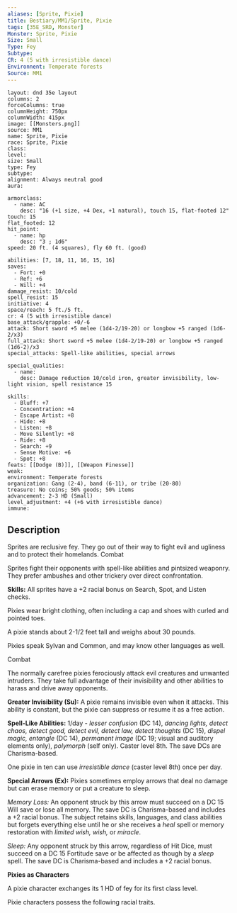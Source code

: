 ```yaml
---
aliases: [Sprite, Pixie]
title: Bestiary/MM1/Sprite, Pixie
tags: [35E_SRD, Monster]
Monster: Sprite, Pixie
Size: Small
Type: Fey
Subtype: 
CR: 4 (5 with irresistible dance)
Environnent: Temperate forests
Source: MM1
---
```


```statblock
layout: dnd 35e layout
columns: 2
forceColumns: true
columnHeight: 750px
columnWidth: 415px
image: [[Monsters.png]]
source: MM1
name: Sprite, Pixie
race: Sprite, Pixie
class: 
level: 
size: Small
type: Fey
subtype: 
alignment: Always neutral good
aura: 

armorclass:
  - name: AC
    desc: "16 (+1 size, +4 Dex, +1 natural), touch 15, flat-footed 12"
touch: 15
flat_footed: 12
hit_point:
  - name: hp
    desc: "3 ; 1d6"
speed: 20 ft. (4 squares), fly 60 ft. (good)

abilities: [7, 18, 11, 16, 15, 16]
saves:
  - Fort: +0
  - Ref: +6
  - Will: +4
damage_resist: 10/cold
spell_resist: 15
initiative: 4
space/reach: 5 ft./5 ft.
cr: 4 (5 with irresistible dance)
base_attack/grapple: +0/-6
attack: Short sword +5 melee (1d4-2/19-20) or longbow +5 ranged (1d6-2/x3)
full_attack: Short sword +5 melee (1d4-2/19-20) or longbow +5 ranged (1d6-2)/x3
special_attacks: Spell-like abilities, special arrows

special_qualities:
  - name: 
    desc: Damage reduction 10/cold iron, greater invisibility, low-light vision, spell resistance 15

skills:
  - Bluff: +7
  - Concentration: +4
  - Escape Artist: +8
  - Hide: +8
  - Listen: +8
  - Move Silently: +8
  - Ride: +8
  - Search: +9
  - Sense Motive: +6
  - Spot: +8
feats: [[Dodge (B)]], [[Weapon Finesse]]
weak: 
environment: Temperate forests
organization: Gang (2-4), band (6-11), or tribe (20-80)
treasure: No coins; 50% goods; 50% items
advancement: 2-3 HD (Small)
level_adjustment: +4 (+6 with irresistible dance)
immune: 
```

## Description

<p>Sprites are reclusive fey. They go out of their way to fight evil and ugliness and to protect their homelands. Combat</p>
<p>Sprites fight their opponents with spell-like abilities and pintsized weaponry. They prefer ambushes and other trickery over direct confrontation.</p>
<p>
            <b>Skills:</b> All sprites have a +2 racial bonus on Search, Spot, and Listen checks.</p>
<p>Pixies wear bright clothing, often including a cap and shoes with curled and pointed toes.</p>
<p>A pixie stands about 2-1/2 feet tall and weighs about 30 pounds.</p>
<p>Pixies speak Sylvan and Common, and may know other languages as well.</p>
<p>Combat</p>
<p>The normally carefree pixies ferociously attack evil creatures and unwanted intruders. They take full advantage of their invisibility and other abilities to harass and drive away opponents.</p>
<p>
            <b>Greater Invisibility (Su):</b> A pixie remains invisible even when it attacks. This ability is constant, but the pixie can suppress or resume it as a free action.</p>
<p>
            <b>Spell-Like Abilities:</b> 1/day - <i>lesser confusion</i> (DC 14), <i>dancing lights, detect chaos, detect good, detect evil, detect law, detect thoughts</i> (DC 15), <i>dispel magic, entangle</i> (DC 14), <i>permanent image</i> (DC 19; visual and auditory elements only), <i>polymorph</i> (self only). Caster level 8th. The save DCs are Charisma-based.</p>
<p>One pixie in ten can use <i>irresistible dance</i> (caster level 8th) once per day.</p>
<p>
            <b>Special Arrows (Ex):</b> Pixies sometimes employ arrows that deal no damage but can erase memory or put a creature to sleep.</p>
<p>
            <i>Memory Loss:</i> An opponent struck by this arrow must succeed on a DC 15 Will save or lose all memory. The save DC is Charisma-based and includes a +2 racial bonus. The subject retains skills, languages, and class abilities but forgets everything else until he or she receives a <i>heal</i> spell or memory restoration with <i>limited wish, wish,</i> or <i>miracle</i>.</p>
<p>
            <i>Sleep:</i> Any opponent struck by this arrow, regardless of Hit Dice, must succeed on a DC 15 Fortitude save or be affected as though by a <i>sleep</i> spell. The save DC is Charisma-based and includes a +2 racial bonus.</p>
<p>
            <b>Pixies as Characters</b>
          </p>
<p>A pixie character exchanges its 1 HD of fey for its first class level.</p>
<p>Pixie characters possess the following racial traits.</p>